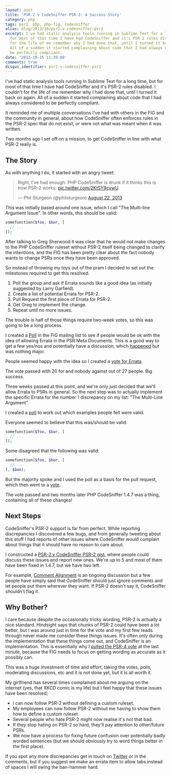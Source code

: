 ```yaml
---
layout: post
title: 'PSR-2 v CodeSniffer PSR-2: A Success Story'
category: php
tags: psr2, php, php-fig, codesniffer
alias: blog/2013/10/psr2-v-codesniffer-psr2
excerpt: I've had static analysis tools running in Sublime Text for a long time, but
  for most of that time I have had CodeSniffer and it's PSR-2 rules disabled. I couldn't
  for the life of me remember why I had done that, until I turned it back on again.
  All of a sudden it started complaining about code that I had always considered to
  be perfectly compliant.
date: '2013-10-15 11:39:00'
comments: true
disqus_identifier: psr2-v-codesniffer-psr2
---
```


I've had static analysis tools running in Sublime Text for a long time, but for most of that time I have had CodeSniffer and it's PSR-2 rules disabled. I couldn't for the life of me remember why I had done that, until I turned it back on again. All of a sudden it started complaining about code that I had always considered to be perfectly compliant.

It reminded me of multiple conversations I've had with others in the FIG and the community in general, about how CodeSniffer often enforces rules in the PSR-2 spec that do not exist, or were not what was meant when it was written.

Two months ago I set off on a mission, to get CodeSniffer in line with what PSR-2 really is.

## The Story

As with anything I do, it started with an angry tweet:

<blockquote class="twitter-tweet"><p>Right, I’ve had enough. PHP CodeSniffer is drunk if it thinks this is how PSR-2 works: <a href="http://t.co/2KtSY9cywU">pic.twitter.com/2KtSY9cywU</a></p>&mdash; Phil Sturgeon (@philsturgeon) <a href="https://twitter.com/philsturgeon/statuses/370657376699166720">August 22, 2013</a></blockquote>
<script async src="//platform.twitter.com/widgets.js" charset="utf-8"></script>

This was initially based around one issue, which I call "The Multi-line Argument Issue". In other words, this should be valid:

~~~php
somefunction($foo, $bar, [
  // ...
]);
~~~

After talking to Greg Sherwood it was clear that he would not make changes to the PHP CodeSniffer ruleset without PSR-2 itself being changed to clarify the intentions, and the FIG has been pretty clear about the fact nobody wants to change PSRs once they have been approved.

So instead of throwing my toys out of the pram I decided to set out the milestones required to get this resolved.

1. Poll the group and ask if Errata sounds like a good idea (as initially suggested by Larry Garfield).
1. Create a list of potential Errata for PSR-2.
1. Pull Request the first piece of Errata for PSR-2.
1. Get Greg to implement the change.
1. Repeat until no more issues.

The trouble is half of those things require two-week votes, so this was going to be a long process.

I created a [Poll](https://groups.google.com/forum/?fromgroups=#!topic/php-fig/89he2UxZopk) in the FIG mailing list to see if people would be ok with the idea of allowing Errata in the PSR Meta Documents. This is a good way to get a few yes/nos and potentially have a discussion, which [happened](https://groups.google.com/d/msg/php-fig/lWA0nL_Rs3A/VxWstqQbLEQJ) but was nothing major.

People seemed happy with the idea so I created a [vote for Errata](https://groups.google.com/d/msg/php-fig/qTROKw07848/oHrdnF_Y9fYJ).

The vote passed with 20 for and nobody against out of 27 people. Big success.

Three weeks passed at this point, and we're only just decided that we'll allow Errata to PSRs in general. So the next step was to actually implement the specific Errata for the number 1 discrepancy on my list: "The Multi-Line Argument". 

I created a [poll](https://groups.google.com/d/msg/php-fig/tcOfuWcKNdM/RWX3AzMgNK4J) to work out which examples people felt were valid.

Everyone seemed to believe that this was/should be valid:

~~~php
somefunction($foo, $bar, [
  // ...
]);
~~~

Some disagreed that the following was valid:

~~~php
somefunction($foo, $bar, [
  // ...
], $ban);
~~~

But the majority spoke and I used the poll as a basis for the pull request, which then went to a [vote](https://groups.google.com/d/msg/php-fig/-7iArK7WZA0/6MmXRIWGPIMJ).

The vote passed and two months later PHP CodeSniffer 1.4.7 was a thing, containing all of these changes! 

## Next Steps

CodeSniffer's PSR-2 support is far from perfect. While reporting discrepancies I discovered a few bugs, and from generally tweeting about this stuff I had reports of other issues where CodeSniffer would complain about things that it should have no reason to care about.

I constructed a [PSR-2 v CodeSniffer PSR-2 gist](https://gist.github.com/philsturgeon/6320152#file-3-comment-indentation-md), where people could discuss these issues and report new ones. We're up to 5 and most of them have been fixed in 1.4.7, but we have two left.

For example, [Comment Alignment](https://gist.github.com/philsturgeon/6320152#file-3-comment-indentation-md) is an ongoing discussion but a few people have simply said that CodeSniffer should just ignore comments and let people put them wherever they want. If PSR-2 doesn't say it, CodeSniffer shouldn't flag it.

## Why Bother?

I care because despite the occasionally tricky wording, PSR-2 is actually a nice standard. Hindsight says that chunks of PSR-2 could have been a lot better, but I was around just in time for the vote and my first few reads through never made me consider these things issues. It's often only during the implementation that these things come out, and CodeSniffer is an implementation. This is essentially why I [pulled the PSR-4 vote](http://www.reddit.com/r/PHP/comments/1nks5e/ps4_voting_has_been_pulled_voting_is_closed_and/) at the last minute, because the FIG needs to focus on getting wording as accurate as it possibly can.

This was a huge investment of time and effort, taking the votes, polls, moderating discussions, etc and it is not done yet, but it is all worth it.

My girlfriend has several times complained about me arguing on the internet (yes, that XKCD comic is my life) but I feel happy that these issues have been resolved;

* I can now follow PSR-2 without defining a custom ruleset.
* My employees can now follow PSR-2 without me having to show them how to define a custom ruleset.
* Several people who hate PSR-2 might now realise it's not that bad.
* If they stop hating on PSR-2 so hard, they'll pay attention to other/future PSRs.
* We now have a process for fixing future confusion over potentially badly worded sentences (but we should obviously try to word things better in the first place).

If you spot any more discrepancies get in touch on [Twitter](http://twitter.com/philsturgeon) or in the comments, but if you suggest we make an errata item to allow tabs instead of spaces I will swing the ban-hammer hard.

